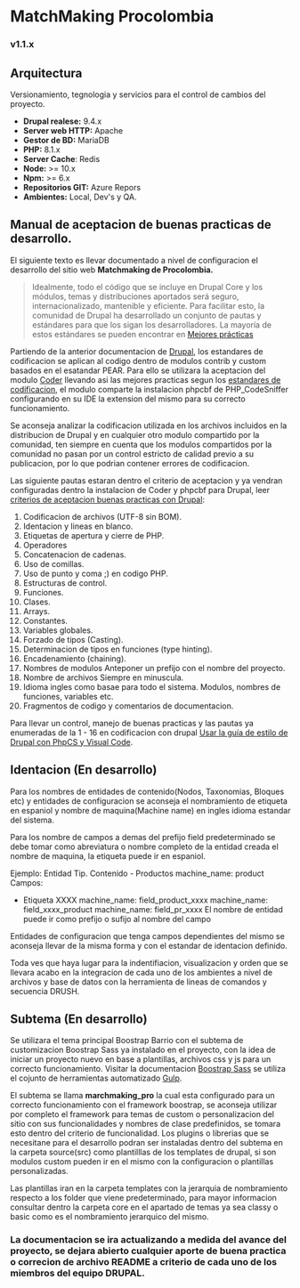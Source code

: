 # MatchMaking Procolombia
### v1.1.x

## Arquitectura

Versionamiento, tegnologia y servicios para el control de cambios del proyecto.

- **Drupal realese:** 9.4.x
- **Server web HTTP:** Apache
- **Gestor de BD:** MariaDB
- **PHP:** 8.1.x
- **Server Cache**: Redis
- **Node:** >= 10.x
- **Npm:** >= 6.x
- **Repositorios GIT:** Azure Repors
- **Ambientes:** Local, Dev's y QA.

## Manual de aceptacion de buenas practicas de desarrollo.
El siguiente texto es llevar documentado a nivel de configuracion el desarrollo del sitio web **Matchmaking de Procolombia.**

> Idealmente, todo el código que se incluye en Drupal Core y los módulos, temas y distribuciones aportados será seguro, internacionalizado, mantenible y eficiente. Para facilitar esto, la comunidad de Drupal ha desarrollado un conjunto de pautas y estándares para que los sigan los desarrolladores. La mayoría de estos estándares se pueden encontrar en [Mejores prácticas](https://api.drupal.org/api/drupal/core%21core.api.php/group/best_practices/9.0.x)

Partiendo de la anterior documentacion de [Drupal](https://www.drupal.org/), los estandares de codificacion se aplican al codigo dentro de modulos  contrib y custom basados en el esatandar PEAR.
Para ello se utilizara la aceptacion del modulo [Coder](https://www.drupal.org/project/coder) llevando asi las mejores practicas segun los [estandares de codificacion](https://www.drupal.org/docs/develop/standards), el modulo comparte la instalacion phpcbf de PHP_CodeSniffer configurando en su IDE la extension del mismo para su correcto funcionamiento.

Se aconseja analizar la codificacion utilizada en los archivos incluidos en la distribucion de Drupal y en cualquier otro modulo compartido por la comunidad, ten siempre en cuenta que los modulos compartidos por la comunidad no pasan por un control estricto de calidad previo a su publicacion, por lo que podrian contener errores de codificacion.

Las siguiente pautas estaran dentro el criterio de aceptacion y ya vendran configuradas dentro la instalacion de Coder y phpcbf para Drupal, leer [criterios de aceptacion buenas practicas con Drupal](https://asesoftware.sharepoint.com/:b:/r/sites/proyectos/FIDUCOLDEX_S.A/CO_1020_PROCOLOMBIA_2022/Sistema/3.Construccion/Estandares%20de%20codificacion-v.1.0.pdf?csf=1&web=1):

1.  Codificacion de archivos (UTF-8 sin BOM).
2.  Identacion y lineas en blanco.
3.  Etiquetas de apertura y cierre de PHP.
4.  Operadores
5.  Concatenacion de cadenas.
6.  Uso de comillas.
7.  Uso de punto y coma ;) en codigo PHP.
8.  Estructuras de control.
9.  Funciones.
10. Clases.
11. Arrays.
12. Constantes.
13. Variables globales.
14. Forzado de tipos (Casting).
15. Determinacion de tipos en funciones (type hinting).
16. Encadenamiento (chaining).
17. Nombres de modulos
    Anteponer un prefijo con el nombre del proyecto.
18. Nombre de archivos
    Siempre en minuscula.
19. Idioma ingles como basae para todo el sistema.
    Modulos, nombres de funciones, variables etc.
20. Fragmentos de codigo y comentarios de documentacion.

Para llevar un control, manejo de buenas practicas y las pautas ya enumeradas de la 1 - 16 en codificacion con drupal  [Usar la guía de estilo de Drupal con PhpCS y Visual Code](https://oscarnovas.com/blog/usar-la-guia-de-estilo-de-drupal-con-phpcs-y-visual-code).



## Identacion (En desarrollo)

Para los nombres de entidades de contenido(Nodos, Taxonomias, Bloques etc) y entidades de configuracion se aconseja el nombramiento de etiqueta en espaniol y nombre de maquina(Machine name) en ingles idioma estandar del sistema.

Para los nombre de campos a demas del prefijo field predeterminado se debe tomar como abreviatura o nombre completo de la entidad creada el nombre de maquina, la etiqueta puede ir en espaniol.

Ejemplo:
Entidad Tip. Contenido - Productos machine_name: product
Campos:
- Etiqueta XXXX
machine_name: field_product_xxxx
machine_name: field_xxxx_product
machine_name: field_pr_xxxx
El nombre de entidad puede ir como prefijo o sufijo al nombre del campo

Entidades de configuracion que tenga campos dependientes del mismo se aconseja llevar de la misma forma y con el estandar de identacion definido.

Toda ves que haya lugar para la indentifiacion, visualizacion y orden que se llevara acabo en la integracion de cada uno de los ambientes a nivel de archivos y base de datos con la herramienta de lineas de comandos y secuencia DRUSH.

## Subtema (En desarrollo)

Se utilizara el tema principal Boostrap Barrio con el subtema de customizacion Boostrap Sass ya instalado en el proyecto, con la idea de iniciar un proyecto nuevo en base a plantillas, archivos css y js para un correcto funcionamiento. Visitar la documentacion [Boostrap Sass](https://www.drupal.org/project/bootstrap_sass) se utiliza el cojunto de herramientas automatizado [Gulp](https://gulpjs.com/).

El subtema se llama **marchmaking_pro** la cual esta configurado para un correcto funcionamiento con el framework boostrap, se aconseja utilizar por completo el framework para temas de custom o personalizacion del sitio con sus funcionalidades y nombres de clase predefinidos, se tomara esto dentro del criterio de funcionalidad.
Los plugins o librerias que se necesitane para el desarrollo podran ser instaladas dentro del subtema en la carpeta source(src) como plantilllas de los templates de drupal, si son modulos custom pueden ir en el mismo con la configuracion o plantillas personalizadas.

Las plantillas iran en la carpeta templates con la jerarquia de nombramiento respecto a los folder que viene predeterminado, para mayor informacion consultar dentro la carpeta core en el apartado de temas ya sea classy o basic como es el nombramiento jerarquico del mismo.

### La documentacion se ira actualizando a medida del avance del proyecto, se dejara abierto cualquier aporte de buena practica o correcion de archivo README a criterio de cada uno de los miembros del equipo DRUPAL.




